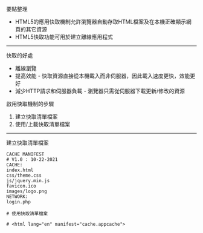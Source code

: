 要點整理
- HTML5的應用快取機制允許瀏覽器自動存取HTML檔案及在本機正確顯示網頁的其它資源
- HTML5快取功能可用於建立離線應用程式

---

快取的好處
- 離線瀏覽
- 提高效能 - 快取資源直接從本機載入而非伺服器，因此載入速度更快，效能更好
- 減少HTTP請求和伺服器負載 - 瀏覽器只需從伺服器下載更新/修改的資源

啟用快取機制的步驟
1. 建立快取清單檔案
2. 使用/上載快取清單檔案

---

建立快取清單檔案
```
CACHE MANIFEST
# V1.0 : 10-22-2021
CACHE:
index.html
css/theme.css
js/jquery.min.js
favicon.ico
images/logo.png
NETWORK:
login.php
```

```
# 使用快取清單檔案

# <html lang="en" manifest="cache.appcache">
```